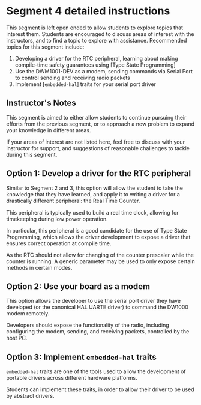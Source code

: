 # Segment 4 detailed instructions

This segment is left open ended to allow students to explore topics that interest them. Students are encouraged to discuss areas of interest with the instructors, and to find a topic to explore with assistance. Recommended topics for this segment include:

1. Developing a driver for the RTC peripheral, learning about making compile-time safety guarantees using [Type State Programming]
2. Use the DWM1001-DEV as a modem, sending commands via Serial Port to control sending and receiving radio packets
3. Implement [`embedded-hal`] traits for your serial port driver

## Instructor's Notes

This segment is aimed to either allow students to continue pursuing their efforts from the previous segment, or to approach a new problem to expand your knowledge in different areas.

If your areas of interest are not listed here, feel free to discuss with your instructor for support, and suggestions of reasonable challenges to tackle during this segment.

## Option 1: Develop a driver for the RTC peripheral

Similar to Segment 2 and 3, this option will allow the student to take the knowledge that they have learned, and apply it to writing a driver for a drastically different peripheral: the Real Time Counter.

This peripheral is typically used to build a real time clock, allowing for timekeeping during low power operation.

In particular, this peripheral is a good candidate for the use of Type State Programming, which allows the driver development to expose a driver that ensures correct operation at compile time.

As the RTC should not allow for changing of the counter prescaler while the counter is running. A generic parameter may be used to only expose certain methods in certain modes.

## Option 2: Use your board as a modem

This option allows the developer to use the serial port driver they have developed (or the canonical HAL UARTE driver) to command the DW1000 modem remotely.

Developers should expose the functionality of the radio, including configuring the modem, sending, and receiving packets, controlled by the host PC.

## Option 3: Implement `embedded-hal` traits

`embedded-hal` traits are one of the tools used to allow the development of portable drivers across different hardware platforms.

Students can implement these traits, in order to allow their driver to be used by abstract drivers.

